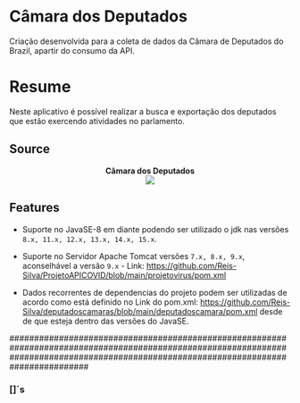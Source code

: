 # Câmara dos Deputados

Criação desenvolvida para a coleta de dados da Câmara de Deputados do Brazil, apartir do consumo da API.

# Resume

Neste aplicativo é possível realizar a busca e exportação dos deputados que estão exercendo atividades no parlamento.

## Source

<p align="center">
<b>Câmara dos Deputados</b><br> 
<a name="top" href="https://dadosabertos.camara.leg.br/swagger/api.html#api"><img src="https://dadosabertos.camara.leg.br/img/news/news-ilustration.png"></a>
</p>

## Features

- Suporte no JavaSE-8 em diante podendo ser utilizado o jdk nas versões `8.x, 11.x, 12.x, 13.x, 14.x, 15.x`.

- Suporte no Servidor Apache Tomcat versões `7.x, 8.x, 9.x`, aconselhável a versão `9.x` - Link: https://github.com/Reis-Silva/ProjetoAPICOVID/blob/main/projetovirus/pom.xml

- Dados recorrentes de dependencias do projeto podem ser utilizadas de acordo como está definido no Link do pom.xml: https://github.com/Reis-Silva/deputadoscamaras/blob/main/deputadoscamara/pom.xml desde de que esteja dentro das versões do JavaSE.



########################################################################################################################################################################################
### []´s

